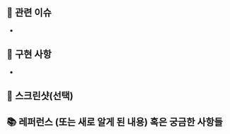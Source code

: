 ## 📌 관련 이슈
<!-- 관련있는 이슈 번호(#000)을 적어주세요.
  해당 pull request merge와 함께 이슈를 닫으려면
  closed #Issue_number를 적어주세요 -->
- 

## 📝 구현 사항
<!-- 과제에 대한 설명을 적어주세요 -->
- 

## 📸 스크린샷(선택)
<!-- 스크린샷이 필요한 과제면 스크린샷을 첨부해주세요 -->


## 📚 레퍼런스 (또는 새로 알게 된 내용) 혹은 궁금한 사항들
<!-- 참고할 사항이 있다면 적어주세요 -->
